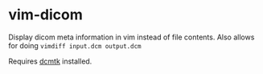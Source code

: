 # vim-dicom

Display dicom meta information in vim instead of file contents.
Also allows for doing `vimdiff input.dcm output.dcm`

Requires [dcmtk](http://dicom.offis.de/dcmtk.php.en) installed.


